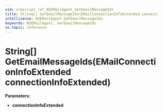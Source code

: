 ```yaml
---
uid: crmscript_ref_NSEMailAgent_GetEmailMessageIds
title: String[] GetEmailMessageIds(EMailConnectionInfoExtended connectionInfoExtended)
intellisense: NSEMailAgent.GetEmailMessageIds
keywords: NSEMailAgent, GetEmailMessageIds
so.topic: reference
---
```


# String[] GetEmailMessageIds(EMailConnectionInfoExtended connectionInfoExtended)

**Parameters:**
 - **connectionInfoExtended** 

